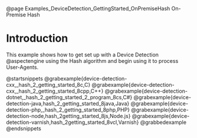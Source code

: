 @page Examples_DeviceDetection_GettingStarted_OnPremiseHash On-Premise Hash

# Introduction

This example shows how to get set up with a Device Detection @aspectengine using the Hash algorithm
and begin using it to process User-Agents.

@startsnippets
@grabexample{device-detection-cxx,_hash_2_getting_started_8c,C}
@grabexample{device-detection-cxx,_hash_2_getting_started_8cpp,C++}
@grabexample{device-detection-dotnet,_hash_2_getting_started_2_program_8cs,C#}
@grabexample{device-detection-java,hash_2_getting_started_8java,Java}
@grabexample{device-detection-php,_hash_2_getting_started_8php,PHP}
@grabexample{device-detection-node,hash_2getting_started_8js,Node.js}
@grabexample{device-detection-varnish,hash_2getting_started_8vcl,Varnish}
@grabbedexample
@endsnippets
